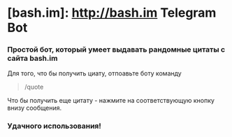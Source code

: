 # [bash.im]: http://bash.im Telegram Bot

### Простой бот, который умеет выдавать рандомные цитаты с сайта bash.im

Для того, что бы получить циату, отпоавьте боту команду
> /quote

Что бы получить еще цитату - нажмите на соответствующую кнопку внизу сообщения.
### __Удачного использования!__
